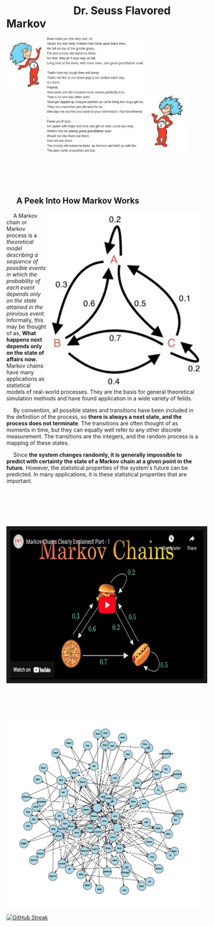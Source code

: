 # &emsp;&emsp;&emsp;&emsp;&emsp;&emsp; **Dr. Seuss Flavored Markov**


<p float="center">
  <img img align="top" src="thing1.jpg" width="20%" />
  <img src="seuss_op.jpg" width="50%" /> 
  <img src="thing2.jpg" width="22%" />
</p>

<br/><br/><br/><br/>
## &emsp; **A Peek Into How Markov Works**


<img align="right" width="400" src="simple_marc.jpg" alt="Markov Chain Simple Graph">
    

&emsp; A Markov chain or Markov process is a *theoretical model describing a sequence of possible events in which the probability of each event depends only on the state attained in the previous event*. Informally, this may be thought of as, <strong>What happens next depends only on the state of affairs now.</strong> Markov chains have many applications as statistical models of real-world processes. They are the basis for general theoretical simulation methods and have found application in a wide variety of feilds.<br/>


&emsp; By convention, all possible states and transitions have been included in the definition of the process, so **there is always a next state, and the process does not terminate**. The transitions are often thought of as moments in time, but they can equally well refer to any other discrete measurement. The transitions are the integers, and the random process is a mapping of these states. <br/>

&emsp; Since **the system changes randomly, it is generally impossible to predict with certainty the state of a Markov chain at a given point in the future.** However, the statistical properties of the system's future can be predicted. In many applications, it is these statistical properties that are important.

<br clear="right"/>


<br/><br/><br/>

<p align="center">
<a href="https://www.youtube.com/embed/i3AkTO9HLXo"><img src="mc.jpg" alt="Markov Chains Clearly Explained! Part - 1" width="691" height="389" border="10" /></a>
</p>




<br/><br/><br/><br/>
<img src="outputt.png" alt="Markov Scatter Graph" title="Markov Scatter Graph">



[![GitHub Streak](http://github-readme-streak-stats.herokuapp.com?user=brichavez&theme=dark&background=000000)](https://git.io/streak-stats)